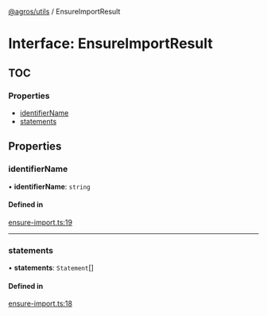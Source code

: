 [@agros/utils](../index.md) / EnsureImportResult

# Interface: EnsureImportResult

## TOC

### Properties

- [identifierName](EnsureImportResult.md#identifiername)
- [statements](EnsureImportResult.md#statements)

## Properties

### <a id="identifiername" name="identifiername"></a> identifierName

• **identifierName**: `string`

#### Defined in

[ensure-import.ts:19](https://github.com/agrosjs/agros/blob/31bad22/packages/agros-utils/src/ensure-import.ts#L19)

___

### <a id="statements" name="statements"></a> statements

• **statements**: `Statement`[]

#### Defined in

[ensure-import.ts:18](https://github.com/agrosjs/agros/blob/31bad22/packages/agros-utils/src/ensure-import.ts#L18)
